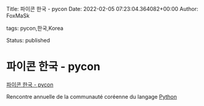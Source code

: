Title: 파이콘 한국 - pycon
Date: 2022-02-05 07:23:04.364082+00:00
Author: FoxMaSk 

tags: pycon,한국,Korea

Status: published





# 파이콘 한국 - pycon

[파이콘 한국 - pycon](https://pycon.kr/)

Rencontre annuelle de la communauté coréenne du langage [Python](https://python.org)